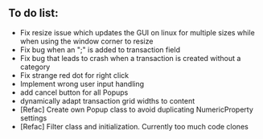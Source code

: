 ## To do list:
* Fix resize issue which updates the GUI on linux for multiple sizes while when using the window corner to resize
* Fix bug when an ";" is added to transaction field
* Fix bug that leads to crash when a transaction is created without a category
* Fix strange red dot for right click
* Implement wrong user input handling
* add cancel button for all Popups
* dynamically adapt transaction grid widths to content
* [Refac] Create own Popup class to avoid duplicating NumericProperty settings
* [Refac] Filter class and initialization. Currently too much code clones



